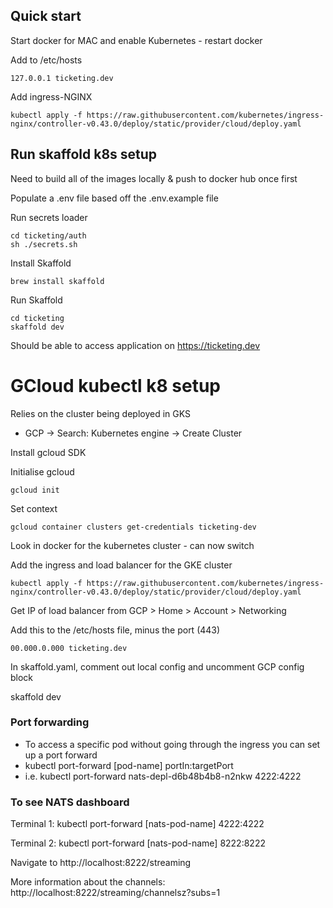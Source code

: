 ## Quick start

Start docker for MAC and enable Kubernetes - restart docker

Add to /etc/hosts

```
127.0.0.1 ticketing.dev
```

Add ingress-NGINX

```
kubectl apply -f https://raw.githubusercontent.com/kubernetes/ingress-nginx/controller-v0.43.0/deploy/static/provider/cloud/deploy.yaml
```

## Run skaffold k8s setup

Need to build all of the images locally & push to docker hub once first

Populate a .env file based off the .env.example file

Run secrets loader

```
cd ticketing/auth
sh ./secrets.sh
```

Install Skaffold

```
brew install skaffold
```

Run Skaffold

```
cd ticketing
skaffold dev
```

Should be able to access application on https://ticketing.dev

# GCloud kubectl k8 setup

Relies on the cluster being deployed in GKS

- GCP -> Search: Kubernetes engine -> Create Cluster

Install gcloud SDK

Initialise gcloud

```
gcloud init
```

Set context

```
gcloud container clusters get-credentials ticketing-dev
```

Look in docker for the kubernetes cluster - can now switch

Add the ingress and load balancer for the GKE cluster

```
kubectl apply -f https://raw.githubusercontent.com/kubernetes/ingress-nginx/controller-v0.43.0/deploy/static/provider/cloud/deploy.yaml
```

Get IP of load balancer from GCP > Home > Account > Networking

Add this to the /etc/hosts file, minus the port (443)

```
00.000.0.000 ticketing.dev
```

In skaffold.yaml, comment out local config and uncomment GCP config block

skaffold dev

### Port forwarding

- To access a specific pod without going through the ingress you can set up a port forward
- kubectl port-forward [pod-name] portIn:targetPort
- i.e. kubectl port-forward nats-depl-d6b48b4b8-n2nkw 4222:4222

### To see NATS dashboard

Terminal 1:
kubectl port-forward [nats-pod-name] 4222:4222

Terminal 2:
kubectl port-forward [nats-pod-name] 8222:8222

Navigate to http://localhost:8222/streaming

More information about the channels:
http://localhost:8222/streaming/channelsz?subs=1
